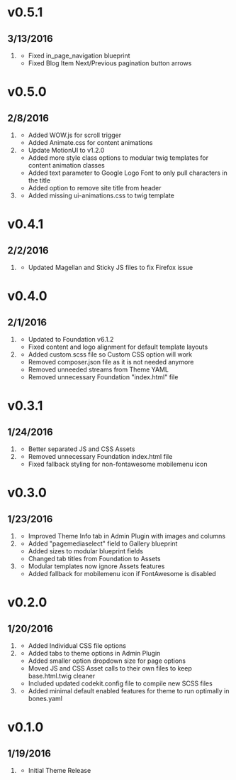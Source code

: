 # v0.5.1
## 3/13/2016

1. [](#bugfix)
    * Fixed in_page_navigation blueprint
    * Fixed Blog Item Next/Previous pagination button arrows

# v0.5.0
## 2/8/2016

1. [](#new)
    * Added WOW.js for scroll trigger
    * Added Animate.css for content animations
2. [](#improved)
    * Update MotionUI to v1.2.0
    * Added more style class options to modular twig templates for content animation classes
    * Added text parameter to Google Logo Font to only pull characters in the title
    * Added option to remove site title from header
3. [](#bugfix)
    * Added missing ui-animations.css to twig template

# v0.4.1
## 2/2/2016

1. [](#bugfix)
    * Updated Magellan and Sticky JS files to fix Firefox issue

# v0.4.0
## 2/1/2016

1. [](#improved)
    * Updated to Foundation v6.1.2
    * Fixed content and logo alignment for default template layouts
2. [](#bugfix)
    * Added custom.scss file so Custom CSS option will work
    * Removed composer.json file as it is not needed anymore
    * Removed unneeded streams from Theme YAML
    * Removed unnecessary Foundation "index.html" file

# v0.3.1
## 1/24/2016

1. [](#improved)
    * Better separated JS and CSS Assets
2. [](#bugfix)
    * Removed unnecessary Foundation index.html file
    * Fixed fallback styling for non-fontawesome mobilemenu icon

# v0.3.0
## 1/23/2016

1. [](#new)
    * Improved Theme Info tab in Admin Plugin with images and columns
2. [](#improved)
    * Added "pagemediaselect" field to Gallery blueprint 
    * Added sizes to modular blueprint fields
    * Changed tab titles from Foundation to Assets
3. [](#bugfix)
    * Modular templates now ignore Assets features
    * Added fallback for mobilemenu icon if FontAwesome is disabled

# v0.2.0
## 1/20/2016

1. [](#new)
    * Added Individual CSS file options
2. [](#improved)
    * Added tabs to theme options in Admin Plugin
    * Added smaller option dropdown size for page options
    * Moved JS and CSS Asset calls to their own files to keep base.html.twig cleaner
    * Included updated codekit.config file to compile new SCSS files
3. [](#bugfix)
    * Added minimal default enabled features for theme to run optimally in bones.yaml

# v0.1.0
## 1/19/2016

1. [](#new)
    * Initial Theme Release
